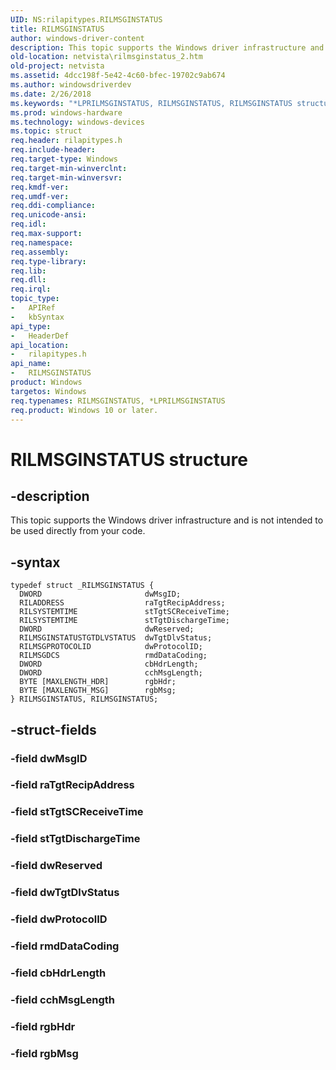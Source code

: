 ```yaml
---
UID: NS:rilapitypes.RILMSGINSTATUS
title: RILMSGINSTATUS
author: windows-driver-content
description: This topic supports the Windows driver infrastructure and is not intended to be used directly from your code.
old-location: netvista\rilmsginstatus_2.htm
old-project: netvista
ms.assetid: 4dcc198f-5e42-4c60-bfec-19702c9ab674
ms.author: windowsdriverdev
ms.date: 2/26/2018
ms.keywords: "*LPRILMSGINSTATUS, RILMSGINSTATUS, RILMSGINSTATUS structure [Network Drivers Starting with Windows Vista], netvista.rilmsginstatus_2, rilapitypes/RILMSGINSTATUS"
ms.prod: windows-hardware
ms.technology: windows-devices
ms.topic: struct
req.header: rilapitypes.h
req.include-header: 
req.target-type: Windows
req.target-min-winverclnt: 
req.target-min-winversvr: 
req.kmdf-ver: 
req.umdf-ver: 
req.ddi-compliance: 
req.unicode-ansi: 
req.idl: 
req.max-support: 
req.namespace: 
req.assembly: 
req.type-library: 
req.lib: 
req.dll: 
req.irql: 
topic_type:
-	APIRef
-	kbSyntax
api_type:
-	HeaderDef
api_location:
-	rilapitypes.h
api_name:
-	RILMSGINSTATUS
product: Windows
targetos: Windows
req.typenames: RILMSGINSTATUS, *LPRILMSGINSTATUS
req.product: Windows 10 or later.
---
```


# RILMSGINSTATUS structure


## -description


This topic supports the Windows driver infrastructure and is not intended to be used directly from your code. 


## -syntax


````
typedef struct _RILMSGINSTATUS {
  DWORD                       dwMsgID;
  RILADDRESS                  raTgtRecipAddress;
  RILSYSTEMTIME               stTgtSCReceiveTime;
  RILSYSTEMTIME               stTgtDischargeTime;
  DWORD                       dwReserved;
  RILMSGINSTATUSTGTDLVSTATUS  dwTgtDlvStatus;
  RILMSGPROTOCOLID            dwProtocolID;
  RILMSGDCS                   rmdDataCoding;
  DWORD                       cbHdrLength;
  DWORD                       cchMsgLength;
  BYTE [MAXLENGTH_HDR]        rgbHdr;
  BYTE [MAXLENGTH_MSG]        rgbMsg;
} RILMSGINSTATUS, RILMSGINSTATUS;
````


## -struct-fields




### -field dwMsgID


### -field raTgtRecipAddress


### -field stTgtSCReceiveTime


### -field stTgtDischargeTime


### -field dwReserved


### -field dwTgtDlvStatus


### -field dwProtocolID


### -field rmdDataCoding


### -field cbHdrLength


### -field cchMsgLength


### -field rgbHdr


### -field rgbMsg

